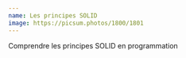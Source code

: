 ```yaml
---
name: Les principes SOLID
image: https://picsum.photos/1800/1801
---
```

Comprendre les principes SOLID en programmation
